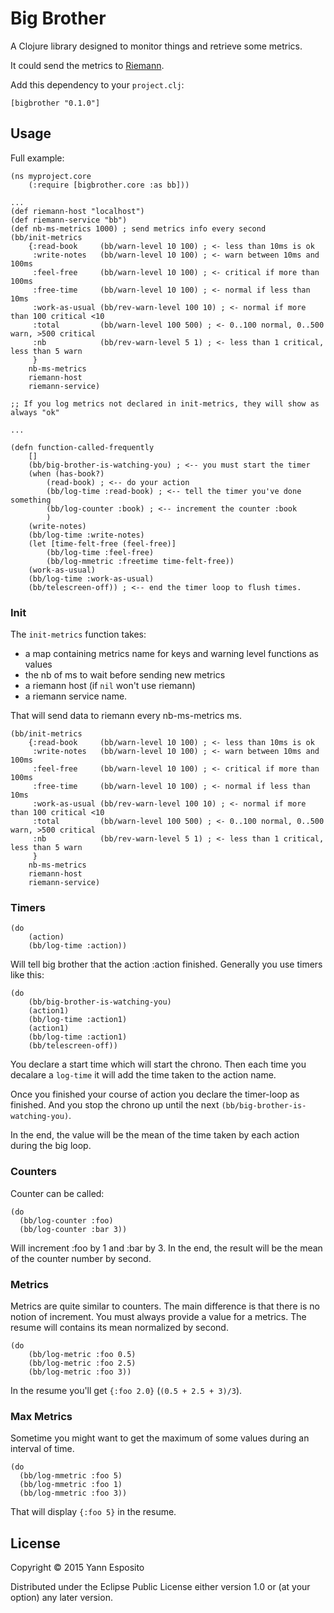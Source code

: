 # Big Brother

A Clojure library designed to monitor things and retrieve some metrics.

It could send the metrics to [Riemann](http://riemann.io).

Add this dependency to your `project.clj`:

~~~
[bigbrother "0.1.0"]
~~~

## Usage

Full example:

~~~ {.clojure}
(ns myproject.core
    (:require [bigbrother.core :as bb]))

...
(def riemann-host "localhost")
(def riemann-service "bb")
(def nb-ms-metrics 1000) ; send metrics info every second
(bb/init-metrics
    {:read-book     (bb/warn-level 10 100) ; <- less than 10ms is ok
     :write-notes   (bb/warn-level 10 100) ; <- warn between 10ms and 100ms
     :feel-free     (bb/warn-level 10 100) ; <- critical if more than 100ms
     :free-time     (bb/warn-level 10 100) ; <- normal if less than 10ms
     :work-as-usual (bb/rev-warn-level 100 10) ; <- normal if more than 100 critical <10
     :total         (bb/warn-level 100 500) ; <- 0..100 normal, 0..500 warn, >500 critical
     :nb            (bb/rev-warn-level 5 1) ; <- less than 1 critical, less than 5 warn
     }
    nb-ms-metrics
    riemann-host
    riemann-service)

;; If you log metrics not declared in init-metrics, they will show as always "ok"

...

(defn function-called-frequently
    []
    (bb/big-brother-is-watching-you) ; <-- you must start the timer
    (when (has-book?)
        (read-book) ; <-- do your action
        (bb/log-time :read-book) ; <-- tell the timer you've done something
        (bb/log-counter :book) ; <-- increment the counter :book
        )
    (write-notes)
    (bb/log-time :write-notes)
    (let [time-felt-free (feel-free)]
        (bb/log-time :feel-free)
        (bb/log-mmetric :freetime time-felt-free))
    (work-as-usual)
    (bb/log-time :work-as-usual)
    (bb/telescreen-off)) ; <-- end the timer loop to flush times.
~~~

### Init

The `init-metrics` function takes:

- a map containing metrics name for keys and warning level functions as values
- the nb of ms to wait before sending new metrics
- a riemann host (if `nil` won't use riemann)
- a riemann service name.

That will send data to riemann every nb-ms-metrics ms.

~~~
(bb/init-metrics
    {:read-book     (bb/warn-level 10 100) ; <- less than 10ms is ok
     :write-notes   (bb/warn-level 10 100) ; <- warn between 10ms and 100ms
     :feel-free     (bb/warn-level 10 100) ; <- critical if more than 100ms
     :free-time     (bb/warn-level 10 100) ; <- normal if less than 10ms
     :work-as-usual (bb/rev-warn-level 100 10) ; <- normal if more than 100 critical <10
     :total         (bb/warn-level 100 500) ; <- 0..100 normal, 0..500 warn, >500 critical
     :nb            (bb/rev-warn-level 5 1) ; <- less than 1 critical, less than 5 warn
     }
    nb-ms-metrics
    riemann-host
    riemann-service)
~~~

### Timers

~~~
(do
    (action)
    (bb/log-time :action))
~~~

Will tell big brother that the action :action finished.
Generally you use timers like this:

~~~
(do
    (bb/big-brother-is-watching-you)
    (action1)
    (bb/log-time :action1)
    (action1)
    (bb/log-time :action1)
    (bb/telescreen-off))
~~~

You declare a start time which will start the chrono.
Then each time you decalare a `log-time` it will add the time taken to the action name.

Once you finished your course of action you declare the timer-loop as finished.
And you stop the chrono up until the next `(bb/big-brother-is-watching-you)`.

In the end, the value will be the mean of the time taken by each action during the
big loop.

### Counters

Counter can be called:

~~~
(do
  (bb/log-counter :foo)
  (bb/log-counter :bar 3))
~~~

Will increment :foo by 1 and :bar by 3.
In the end, the result will be the mean of the counter number by second.

### Metrics

Metrics are quite similar to counters.
The main difference is that there is no notion of increment.
You must always provide a value for a metrics.
The resume will contains its mean normalized by second.

~~~
(do
    (bb/log-metric :foo 0.5)
    (bb/log-metric :foo 2.5)
    (bb/log-metric :foo 3))
~~~

In the resume you'll get `{:foo 2.0}` (`(0.5 + 2.5 + 3)/3`).


### Max Metrics

Sometime you might want to get the maximum of some values during an interval of time.

~~~
(do
  (bb/log-mmetric :foo 5)
  (bb/log-mmetric :foo 1)
  (bb/log-mmetric :foo 3))
~~~

That will display `{:foo 5}` in the resume.

## License

Copyright © 2015 Yann Esposito

Distributed under the Eclipse Public License either version 1.0 or (at
your option) any later version.
